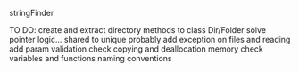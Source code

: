 stringFinder

TO DO:
create and extract directory methods to class Dir/Folder
solve pointer logic... shared to unique probably
add exception on files and reading
add param validation
check copying and deallocation memory
check variables and functions naming conventions
